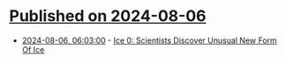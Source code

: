 # [Published on 2024-08-06](index.md)

* [2024-08-06, 06:03:00](https://soylentnews.org/article.pl?sid=24/08/04/010258&from=rss) - [Ice 0: Scientists Discover Unusual New Form Of Ice](https://soylentnews.org/article.pl?sid=24/08/04/010258&from=rss)
